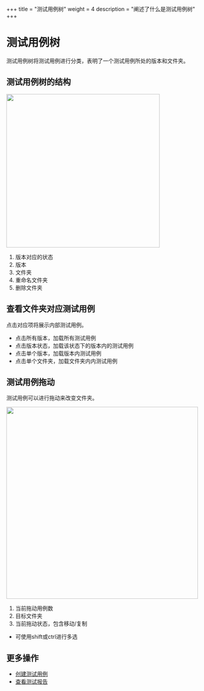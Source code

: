 +++
title = "测试用例树"
weight = 4
description = "阐述了什么是测试用例树"
+++

# 测试用例树

测试用例树将测试用例进行分类，表明了一个测试用例所处的版本和文件夹。

## 测试用例树的结构
<img src="/img/docs/user-guide/test-management/issue-tree/tree-shape.png" width="400" />

1. 版本对应的状态
1. 版本
1. 文件夹
2. 重命名文件夹
2. 删除文件夹


## 查看文件夹对应测试用例

点击对应项将展示内部测试用例。

- 点击所有版本，加载所有测试用例
- 点击版本状态，加载该状态下的版本内的测试用例
- 点击单个版本，加载版本内测试用例
- 点击单个文件夹，加载文件夹内内测试用例

## 测试用例拖动

测试用例可以进行拖动来改变文件夹。

<img src="/img/docs/user-guide/test-management/issue-tree/issue-drag.png" width="500" />

1. 当前拖动用例数
3. 目标文件夹
4. 当前拖动状态，包含移动/复制

- 可使用shift或ctrl进行多选

## 更多操作

- [创建测试用例](../create-case)
- [查看测试报告](../../test-report/)